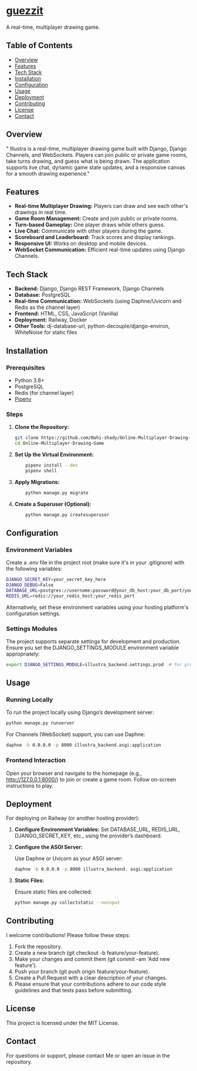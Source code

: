 # [guezzit](https://guezzit.netlify.app/)

A real-time, multiplayer drawing game.

## Table of Contents

- [Overview](#overview)
- [Features](#features)
- [Tech Stack](#tech-stack)
- [Installation](#installation)
- [Configuration](#configuration)
- [Usage](#usage)
- [Deployment](#deployment)
- [Contributing](#contributing)
- [License](#license)
- [Contact](#contact)

## Overview

" Illustra is a real-time, multiplayer drawing game built with Django, Django Channels, and WebSockets. Players can join public or private game rooms, take turns drawing, and guess what is being drawn. The application supports live chat, dynamic game state updates, and a responsive canvas for a smooth drawing experience."

## Features

- **Real-time Multiplayer Drawing:** Players can draw and see each other's drawings in real time.
- **Game Room Management:** Create and join public or private rooms.
- **Turn-based Gameplay:** One player draws while others guess.
- **Live Chat:** Communicate with other players during the game.
- **Scoreboard and Leaderboard:** Track scores and display rankings.
- **Responsive UI:** Works on desktop and mobile devices.
- **WebSocket Communication:** Efficient real-time updates using Django Channels.

## Tech Stack

- **Backend:** Django, Django REST Framework, Django Channels
- **Database:** PostgreSQL
- **Real-time Communication:** WebSockets (using Daphne/Uvicorn and Redis as the channel layer)
- **Frontend:** HTML, CSS, JavaScript (Vanilla)
- **Deployment:** Railway, Docker
- **Other Tools:** dj-database-url, python-decouple/django-environ, WhiteNoise for static files

## Installation

### Prerequisites

- Python 3.8+  
- PostgreSQL  
- Redis (for channel layer)  
- [Pipenv](https://pipenv.pypa.io/en/latest/)

### Steps

1. **Clone the Repository:**

    ```bash
    git clone https://github.com/Nahi-shady/Online-Multiplayer-Drawing-Game.git
    cd Online-Multiplayer-Drawing-Game
    ```

2. **Set Up the Virtual Environment:**

    ```bash
        pipenv install --dev
        pipenv shell
    ```

3. **Apply Migrations:**

    ```bash
        python manage.py migrate
    ```

4. **Create a Superuser (Optional):**

    ```bash
        python manage.py createsuperuser
    ```

## Configuration

### Environment Variables

Create a .env file in the project root (make sure it's in your .gitignore) with the following variables:

```bash
DJANGO_SECRET_KEY=your_secret_key_here
DJANGO_DEBUG=False
DATABASE_URL=postgres://username:password@your_db_host:your_db_port/your_db_name?sslmode=require
REDIS_URL=redis://your_redis_host:your_redis_port
```

Alternatively, set these environment variables using your hosting platform's configuration settings.

### Settings Modules

The project supports separate settings for development and production. Ensure you set the DJANGO_SETTINGS_MODULE environment variable appropriately:

```bash
export DJANGO_SETTINGS_MODULE=illustra_backend.settings.prod  # for production
```

## Usage

### Running Locally

To run the project locally using Django’s development server:

```bash
python manage.py runserver
```

For Channels (WebSocket) support, you can use Daphne:

```bash
daphne -b 0.0.0.0 -p 8000 illustra_backend.asgi:application
```

### Frontend Interaction

Open your browser and navigate to the homepage (e.g., <http://127.0.0.1:8000/>) to join or create a game room. Follow on-screen instructions to play.

## Deployment

For deploying on Railway (or another hosting provider):

1. **Configure Environment Variables:**
    Set DATABASE_URL, REDIS_URL, DJANGO_SECRET_KEY, etc., using the provider’s dashboard.

2. **Configure the ASGI Server:**

    Use Daphne or Uvicorn as your ASGI server:

    ```bash
    daphne -b 0.0.0.0 -p 8000 illustra_backend. asgi:application
    
3. **Static Files:**

    Ensure static files are collected:

    ```bash
    python manage.py collectstatic --noinput
    ```

## Contributing

I welcome contributions! Please follow these steps:

1. Fork the repository.
2. Create a new branch (git checkout -b feature/your-feature).
3. Make your changes and commit them (git commit -am 'Add new feature').
4. Push your branch (git push origin feature/your-feature).
5. Create a Pull Request with a clear description of your changes.
6. Please ensure that your contributions adhere to our code style guidelines and that tests pass before submitting.

## License

This project is licensed under the MIT License.

## Contact

For questions or support, please contact Me or open an issue in the repository.
